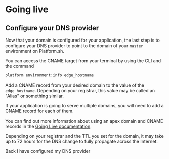 # Going live

## Configure your DNS provider

Now that your domain is configured for your application, the last step is to configure your DNS provider to point to the domain of your `master` environment on Platform.sh.

<asciinema-player src="/videos/asciinema/cname-target.cast" preload=1></asciinema-player>

You can access the CNAME target from your terminal by using the CLI and the command

```bash
platform environment:info edge_hostname
```

Add a CNAME record from your desired domain to the value of the `edge_hostname`. Depending on your registrar, this value may be called an "Alias" or something similar.

If your application is going to serve multiple domains, you will need to add a CNAME record for each of them.

You can find out more information about using an apex domain and CNAME records in the [Going Live documentation](/golive/steps/dns.md).

Depending on your registrar and the TTL you set for the domain, it may take up to 72 hours for the DNS change to fully propagate across the Internet.

<div class="buttons">
  <a class="button-link prev" onclick="gitbook.navigation.goPrev()">Back</a>
  <a class="button-link next" onclick="gitbook.navigation.goNext()">I have configured my DNS provider</a>
</div>
